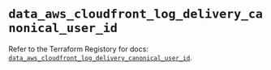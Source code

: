 # `data_aws_cloudfront_log_delivery_canonical_user_id`

Refer to the Terraform Registory for docs: [`data_aws_cloudfront_log_delivery_canonical_user_id`](https://registry.terraform.io/providers/hashicorp/aws/5.10.0/docs/data-sources/cloudfront_log_delivery_canonical_user_id).
